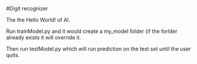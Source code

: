 

#Digit recognizer

The the Hello World! of AI. 

Run trainModel.py and it would create a my_model folder (if the forlder already exists it will override it.

Then run testModel.py which will run prediction on the test set until the user quits. 

